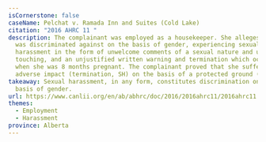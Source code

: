 ```yaml
---
isCornerstone: false
caseName: Pelchat v. Ramada Inn and Suites (Cold Lake)
citation: "2016 AHRC 11 "
description: The complainant was employed as a housekeeper. She alleges that she
  was discriminated against on the basis of gender, experiencing sexual
  harassment in the form of unwelcome comments of a sexual nature and unwelcome
  touching, and an unjustified written warning and termination which occurred
  when she was 8 months pregnant. The complainant proved that she suffered an
  adverse impact (termination, SH) on the basis of a protected ground (gender).
takeaway: Sexual harassment, in any form, constitutes discrimination on the
  basis of gender.
url: https://www.canlii.org/en/ab/abhrc/doc/2016/2016ahrc11/2016ahrc11.html?searchUrlHash=AAAAAQAiZ2VuZGVyIGlkZW50aXR5LCBnZW5kZXIgZXhwcmVzc2lvbgAAAAAB&resultIndex=12
themes:
  - Employment
  - Harassment
province: Alberta
---
```

